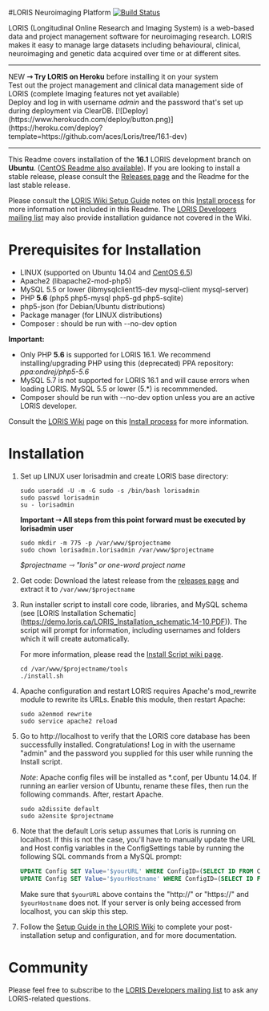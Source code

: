 #LORIS Neuroimaging Platform [![Build Status](https://travis-ci.org/aces/Loris.svg?branch=16.1-dev)](https://travis-ci.org/aces/Loris)

LORIS (Longitudinal Online Research and Imaging System) is a web-based data and project management software for neuroimaging research. LORIS makes it easy to manage large datasets including behavioural, clinical, neuroimaging and genetic data acquired over time or at different sites.

<hr>
NEW <b>⇾  Try LORIS on Heroku</b> before installing it on your system<br>
Test out the project management and clinical data management side of LORIS (complete Imaging features not yet available)<br>
Deploy and log in with username <i>admin</i> and the password that's set up during deployment via ClearDB.
[![Deploy](https://www.herokucdn.com/deploy/button.png)](https://heroku.com/deploy?template=https://github.com/aces/Loris/tree/16.1-dev)
<hr>

This Readme covers installation of the <b>16.1</b> LORIS development branch on <b>Ubuntu</b>.
([CentOS Readme also available](https://github.com/aces/Loris/blob/16.1-dev/README.CentOS6.md)).
If you are looking to install a stable release, please consult the [Releases page](https://github.com/aces/Loris/releases) and the Readme for the last stable release.

Please consult the [LORIS Wiki Setup Guide](https://github.com/aces/Loris/wiki/Setup) notes on this [Install process](https://github.com/aces/Loris/wiki/Install-Script) for more information not included in this Readme. The [LORIS Developers mailing list](http://www.bic.mni.mcgill.ca/mailman/listinfo/loris-dev) may also provide installation guidance not covered in the Wiki. 

# Prerequisites for Installation

 * LINUX (supported on Ubuntu 14.04 and [CentOS 6.5](https://github.com/aces/Loris/blob/16.1-dev/README.CentOS6.md))
 * Apache2 (libapache2-mod-php5)
 * MySQL 5.5 or lower (libmysqlclient15-dev mysql-client mysql-server)
 * PHP <b>5.6</b> (php5 php5-mysql php5-gd php5-sqlite)
 * php5-json (for Debian/Ubuntu distributions)
 * Package manager (for LINUX distributions)
 * Composer : should be run with --no-dev option

<b>Important:</b>
 * Only PHP <b>5.6</b> is supported for LORIS 16.1. We recommend installing/upgrading PHP using this (deprecated) PPA repository: <i>ppa:ondrej/php5-5.6 </i>
 * MySQL 5.7 is not supported for LORIS 16.1 and will cause errors when loading LORIS.  MySQL 5.5 or lower (5.*) is recommmended.  
 * Composer should be run with --no-dev option unless you are an active LORIS developer. 

Consult the [LORIS Wiki](https://github.com/aces/Loris/wiki/Setup) page on this [Install process](https://github.com/aces/Loris/wiki/Install-Script) for more information.

# Installation

1. Set up LINUX user lorisadmin and create LORIS base directory:

    ```
    sudo useradd -U -m -G sudo -s /bin/bash lorisadmin
    sudo passwd lorisadmin
    su - lorisadmin
    ```

    <b>Important ⇾ All steps from this point forward must be executed by lorisadmin user</b>

    ```
    sudo mkdir -m 775 -p /var/www/$projectname
    sudo chown lorisadmin.lorisadmin /var/www/$projectname
    ```

    <i>$projectname ⇾ "loris" or one-word project name</i>

2. Get code:
    Download the latest release from the [releases page](https://github.com/aces/Loris/releases) and
    extract it to `/var/www/$projectname`

3. Run installer script to install core code, libraries, and MySQL schema (see [LORIS Installation Schematic] (https://demo.loris.ca/LORIS_Installation_schematic.14-10.PDF)). The script will prompt for information, including usernames and folders which it will create automatically.

    For more information, please read the [Install Script wiki page](https://github.com/aces/Loris/wiki/Install-Script).

    ```
    cd /var/www/$projectname/tools
    ./install.sh
    ```

4. Apache configuration and restart 
LORIS requires Apache's mod_rewrite module to rewrite its URLs. Enable this module, then restart Apache: 

    ```
    sudo a2enmod rewrite
    sudo service apache2 reload
    ```

5. Go to http://localhost to verify that the LORIS core database has been successfully installed. Congratulations!
Log in with the username "admin" and the password you supplied for this user while running the Install script.

    _Note_: Apache config files will be installed as *.conf, per Ubuntu 14.04. If running an earlier version of Ubuntu, rename these files, then run the following commands. After, restart Apache.


    ```
    sudo a2dissite default
    sudo a2ensite $projectname
    ```
6. Note that the default Loris setup assumes that Loris is running on localhost. If this
is not the case, you'll have to manually update the URL and Host config variables in the
ConfigSettings table by running the following SQL commands from a MySQL prompt:

    ```SQL
    UPDATE Config SET Value='$yourURL' WHERE ConfigID=(SELECT ID FROM ConfigSettings WHERE Name='url');
    UPDATE Config SET Value='$yourHostname' WHERE ConfigID=(SELECT ID FROM ConfigSettings WHERE Name='host');
    ```

    Make sure that `$yourURL` above contains the "http://" or "https://" and `$yourHostname` does not. If your server is only being accessed from localhost, you can skip this step.

7. Follow the [Setup Guide in the LORIS Wiki](https://github.com/aces/Loris/wiki/Setup) to complete your post-installation setup and configuration, and for more documentation.

# Community
Please feel free to subscribe to the [LORIS Developers mailing list](http://www.bic.mni.mcgill.ca/mailman/listinfo/loris-dev) to ask any LORIS-related questions.
